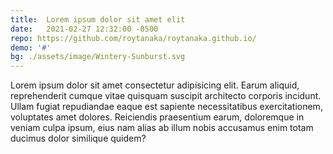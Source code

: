 ```yaml
---
title:  Lorem ipsum dolor sit amet elit
date:   2021-02-27 12:32:00 -0500
repo: https://github.com/roytanaka/roytanaka.github.io/
demo: '#'
bg: ./assets/image/Wintery-Sunburst.svg
---
```

Lorem ipsum dolor sit amet consectetur adipisicing elit. Earum aliquid, reprehenderit cumque vitae quisquam suscipit architecto corporis incidunt. Ullam fugiat repudiandae eaque est sapiente necessitatibus exercitationem, voluptates amet dolores. Reiciendis praesentium earum, doloremque in veniam culpa ipsum, eius nam alias ab illum nobis accusamus enim totam ducimus dolor similique quidem? 
